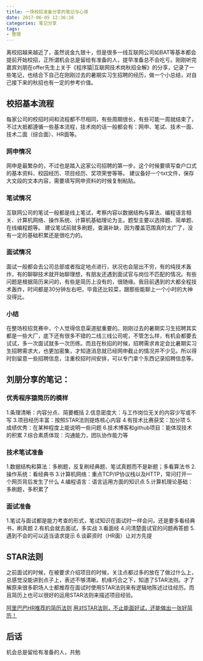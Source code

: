 ```yaml
---
title: 一场校招准备分享的笔记与心得
date: 2017-06-05 12:36:16
categories: 笔记分享
tags:
- 整理
---
```


离校招越来越近了，虽然说金九银十，但是很多一线互联网公司如BAT等基本都会提前开始校招，正所谓机会总是留给有准备的人，提早准备总不会吃亏。刚刚听完嘉宾刘朋在offer先生上关于《程序猿|互联网技术岗秋招全解》的分享，记录了一些笔记，也结合下自己在刚刚过去的暑期实习生招聘的经历，做一个小总结，对自己接下来的秋招也有一定的参考价值。
<!-- more -->
## 校招基本流程

每家公司的校招时间和流程都不尽相同，有些周期很长，有些可能一周就结束了，不过大抵都遵循一些基本流程，技术岗的话一般都会有：网申、笔试、技术一面、技术二面（综合面）、HR面等。

### 网申情况

网申是最繁杂的，不过也是踏入这家公司招聘的第一步。这个时候要填写查户口式的基本资料、校园经历、项目经历、奖项荣誉等等。
建议备好一个txt文件，保存大文段的文本内容，需要填写网申资料的时候复制粘贴。

### 笔试情况

互联网公司的笔试一般都是线上笔试，考察内容以数据结构与算法、编程语言相关、计算机网络、操作系统、计算机基础理论为主。题型主要以选择题、简单题、在线编程题等。
建议笔试前就多刷题，查漏补缺，因为覆盖范围真的太广了，没有一定的基础积累还是很吃力的。

### 面试情况

面试一般都会去公司总部或者指定地点进行，状况也会层出不穷，有的纯技术轰炸，有的聊聊技术就开始聊理想，有朋友还遇到面试官与岗位不匹配的情况。有些问题是根据简历来问的，有些是简历上没有的，很随缘。我目前遇到的大都全程技术轰炸，时间都是30分钟左右吧，毕竟还比较菜，跟那些能聊上一个小时的大神没得比。

### 小结

在整场校招竞赛中，个人觉得信息渠道挺重要的。刚刚过去的暑期实习生招聘其实都是一些大厂，底下还有很多不错的二线三线公司呢，不管怎么样，有机会都要去试试，多一次面试就多一次历练。而且在秋招的时候，招聘需求肯定会比暑期实习生招聘需求大，也更加密集，才知道消息就已经网申截止的情况并不少见。所以得时刻留意一些招聘信息，注重校招时间安排，可以专门拿个东西记录招聘信息等。


## 刘朋分享的笔记：

### 优秀程序猿简历的模样

1.条理清晰：内容分点、简要概括
2.信息密度大：与工作岗位无关的内容少写或不写
3.项目经历丰富：按照STAR法则提炼核心内容
4.有技术比赛获奖：加分项
5.成绩优秀：在某种程度上能说明一些问题
6.技术博客和github项目：能体现技术的积累
7.综合素质体现：沟通能力，团队协作能力等

### 技术笔试准备

1.数据结构和算法：多刷题，反复刷经典题、笔试真题而不是新题；多看算法书
2.操作系统：看经典书
3.计算机网络：重点TCP/IP协议栈以及HTTP，常问打开一个网页背后发生了什么
4.编程语言：语言运用方面的知识点
5.计算机理论基础：多刷题，多积累了

### 面试准备

1.笔试与面试都是能力考查的形式，笔试知识在面试时一样会问，还是要多看经典书，刷真题
2.有机会就去面试，多实战
3.看面经
4.问清楚面试官的问题再答题
5.遇到不会的可以适当请求提示
6.谈薪资时（HR面）让对方先提

## STAR法则

之前面试的时候，在被要求介绍项目的时候，关注点都过多的放在了做过什么上，总感觉没能讲到点子上，表述不够清晰。机缘巧合之下，知道了STAR法则。才了解原来很多职场人士都推荐在面试时使用STAR法则来有逻辑地陈述过往经历。而且简历上也可以很好的运用STAR法则来描述项目经验。

[阿里巴巴HR推荐的简历法则](http://www.jianshu.com/p/e3398610b846)
[用对STAR法则，不止能面好试，还能做出一张好简历！](https://mp.weixin.qq.com/s/c04QXXXvbUSla38HvAgtKg)

## 后话

机会总是留给有准备的人，共勉
